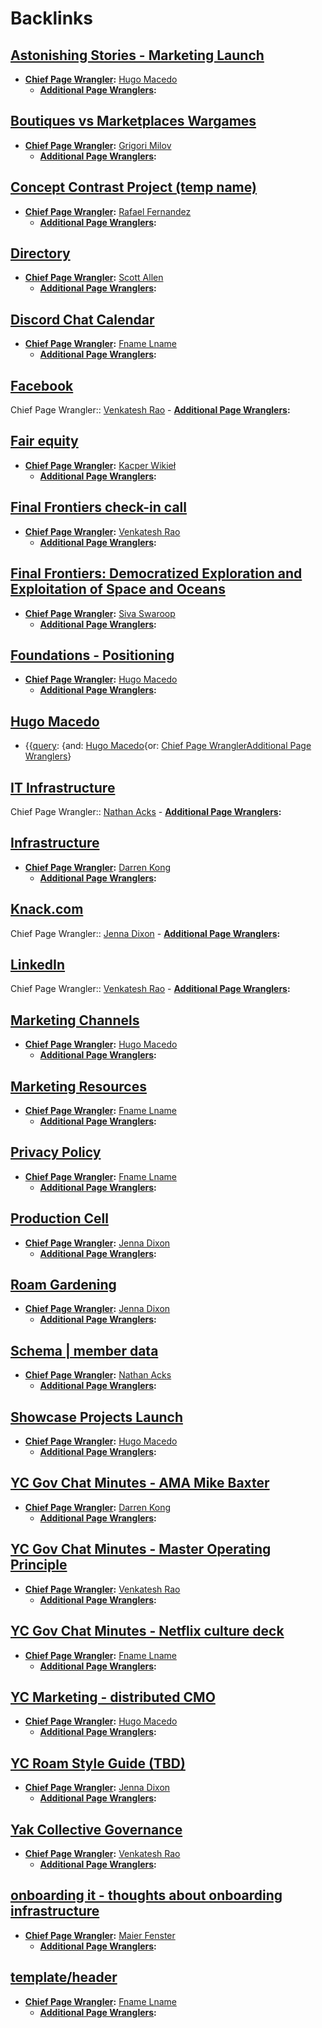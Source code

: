 
# Backlinks
## [Astonishing Stories - Marketing Launch](<Astonishing Stories - Marketing Launch.md>)
- **[Chief Page Wrangler](<Chief Page Wrangler.md>):** [Hugo Macedo](<Hugo Macedo.md>) 
    - **[Additional Page Wranglers](<Additional Page Wranglers.md>):**

## [Boutiques vs Marketplaces Wargames](<Boutiques vs Marketplaces Wargames.md>)
- **[Chief Page Wrangler](<Chief Page Wrangler.md>):** [Grigori Milov](<Grigori Milov.md>)
    - **[Additional Page Wranglers](<Additional Page Wranglers.md>):**

## [Concept Contrast Project (temp name)](<Concept Contrast Project (temp name).md>)
- **[Chief Page Wrangler](<Chief Page Wrangler.md>):** [Rafael Fernandez](<Rafael Fernandez.md>)
    - **[Additional Page Wranglers](<Additional Page Wranglers.md>):**

## [Directory](<Directory.md>)
- **[Chief Page Wrangler](<Chief Page Wrangler.md>):** [Scott Allen](<Scott Allen.md>)
    - **[Additional Page Wranglers](<Additional Page Wranglers.md>):**

## [Discord Chat Calendar](<Discord Chat Calendar.md>)
- **[Chief Page Wrangler](<Chief Page Wrangler.md>):** [Fname Lname](<Fname Lname.md>)
    - **[Additional Page Wranglers](<Additional Page Wranglers.md>):**

## [Facebook](<Facebook.md>)
Chief Page Wrangler:: [Venkatesh Rao](<Venkatesh Rao.md>)
    - **[Additional Page Wranglers](<Additional Page Wranglers.md>):**

## [Fair equity  ](<Fair equity  .md>)
- **[Chief Page Wrangler](<Chief Page Wrangler.md>):** [Kacper Wikieł](<Kacper Wikieł.md>)
    - **[Additional Page Wranglers](<Additional Page Wranglers.md>):**

## [Final Frontiers check-in call](<Final Frontiers check-in call.md>)
- **[Chief Page Wrangler](<Chief Page Wrangler.md>):** [Venkatesh Rao](<Venkatesh Rao.md>)
    - **[Additional Page Wranglers](<Additional Page Wranglers.md>):**

## [Final Frontiers: Democratized Exploration and Exploitation of Space and Oceans](<Final Frontiers: Democratized Exploration and Exploitation of Space and Oceans.md>)
- **[Chief Page Wrangler](<Chief Page Wrangler.md>):** [Siva Swaroop](<Siva Swaroop.md>)
    - **[Additional Page Wranglers](<Additional Page Wranglers.md>):**

## [Foundations - Positioning](<Foundations - Positioning.md>)
- **[Chief Page Wrangler](<Chief Page Wrangler.md>):** [Hugo Macedo](<Hugo Macedo.md>)
    - **[Additional Page Wranglers](<Additional Page Wranglers.md>):**

## [Hugo Macedo](<Hugo Macedo.md>)
- {{[query](<query.md>): {and: [Hugo Macedo](<Hugo Macedo.md>){or: [Chief Page Wrangler](<Chief Page Wrangler.md>)[Additional Page Wranglers](<Additional Page Wranglers.md>)}

## [IT Infrastructure](<IT Infrastructure.md>)
Chief Page Wrangler:: [Nathan Acks](<Nathan Acks.md>)
    - **[Additional Page Wranglers](<Additional Page Wranglers.md>):**

## [Infrastructure](<Infrastructure.md>)
- **[Chief Page Wrangler](<Chief Page Wrangler.md>):** [Darren Kong](<Darren Kong.md>)
    - **[Additional Page Wranglers](<Additional Page Wranglers.md>):**

## [Knack.com](<Knack.com.md>)
Chief Page Wrangler:: [Jenna Dixon](<Jenna Dixon.md>)
    - **[Additional Page Wranglers](<Additional Page Wranglers.md>):**

## [LinkedIn](<LinkedIn.md>)
Chief Page Wrangler:: [Venkatesh Rao](<Venkatesh Rao.md>)
    - **[Additional Page Wranglers](<Additional Page Wranglers.md>):**

## [Marketing Channels](<Marketing Channels.md>)
- **[Chief Page Wrangler](<Chief Page Wrangler.md>):** [Hugo Macedo](<Hugo Macedo.md>) 
    - **[Additional Page Wranglers](<Additional Page Wranglers.md>):**

## [Marketing Resources](<Marketing Resources.md>)
- **[Chief Page Wrangler](<Chief Page Wrangler.md>):** [Fname Lname](<Fname Lname.md>)
    - **[Additional Page Wranglers](<Additional Page Wranglers.md>):**

## [Privacy Policy](<Privacy Policy.md>)
- **[Chief Page Wrangler](<Chief Page Wrangler.md>):** [Fname Lname](<Fname Lname.md>)
    - **[Additional Page Wranglers](<Additional Page Wranglers.md>):**

## [Production Cell](<Production Cell.md>)
- **[Chief Page Wrangler](<Chief Page Wrangler.md>):** [Jenna Dixon](<Jenna Dixon.md>)
    - **[Additional Page Wranglers](<Additional Page Wranglers.md>):**

## [Roam Gardening](<Roam Gardening.md>)
- **[Chief Page Wrangler](<Chief Page Wrangler.md>):** [Jenna Dixon](<Jenna Dixon.md>)
    - **[Additional Page Wranglers](<Additional Page Wranglers.md>):**

## [Schema | member data](<Schema | member data.md>)
- **[Chief Page Wrangler](<Chief Page Wrangler.md>):** [Nathan Acks](<Nathan Acks.md>)
    - **[Additional Page Wranglers](<Additional Page Wranglers.md>):**

## [Showcase Projects Launch](<Showcase Projects Launch.md>)
- **[Chief Page Wrangler](<Chief Page Wrangler.md>):** [Hugo Macedo](<Hugo Macedo.md>) 
    - **[Additional Page Wranglers](<Additional Page Wranglers.md>):**

## [YC Gov Chat Minutes - AMA Mike Baxter](<YC Gov Chat Minutes - AMA Mike Baxter.md>)
- **[Chief Page Wrangler](<Chief Page Wrangler.md>):** [Darren Kong](<Darren Kong.md>)
    - **[Additional Page Wranglers](<Additional Page Wranglers.md>):**

## [YC Gov Chat Minutes - Master Operating Principle](<YC Gov Chat Minutes - Master Operating Principle.md>)
- **[Chief Page Wrangler](<Chief Page Wrangler.md>):** [Venkatesh Rao](<Venkatesh Rao.md>)
    - **[Additional Page Wranglers](<Additional Page Wranglers.md>):**

## [YC Gov Chat Minutes - Netflix culture deck](<YC Gov Chat Minutes - Netflix culture deck.md>)
- **[Chief Page Wrangler](<Chief Page Wrangler.md>):** [Fname Lname](<Fname Lname.md>)
    - **[Additional Page Wranglers](<Additional Page Wranglers.md>):**

## [YC Marketing - distributed CMO](<YC Marketing - distributed CMO.md>)
- **[Chief Page Wrangler](<Chief Page Wrangler.md>):** [Hugo Macedo](<Hugo Macedo.md>)
    - **[Additional Page Wranglers](<Additional Page Wranglers.md>):**

## [YC Roam Style Guide (TBD)](<YC Roam Style Guide (TBD).md>)
- **[Chief Page Wrangler](<Chief Page Wrangler.md>):** [Jenna Dixon](<Jenna Dixon.md>)
    - **[Additional Page Wranglers](<Additional Page Wranglers.md>):**

## [Yak Collective Governance](<Yak Collective Governance.md>)
- **[Chief Page Wrangler](<Chief Page Wrangler.md>):** [Venkatesh Rao](<Venkatesh Rao.md>)
    - **[Additional Page Wranglers](<Additional Page Wranglers.md>):**

## [onboarding it - thoughts about onboarding infrastructure](<onboarding it - thoughts about onboarding infrastructure.md>)
- **[Chief Page Wrangler](<Chief Page Wrangler.md>):** [Maier Fenster](<Maier Fenster.md>)
    - **[Additional Page Wranglers](<Additional Page Wranglers.md>):**

## [template/header](<template/header.md>)
- **[Chief Page Wrangler](<Chief Page Wrangler.md>):** [Fname Lname](<Fname Lname.md>)
    - **[Additional Page Wranglers](<Additional Page Wranglers.md>):**

